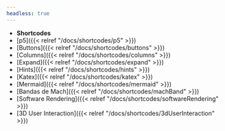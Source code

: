 ```yaml
---
headless: true
---
```


- **Shortcodes**
- [p5]({{< relref "/docs/shortcodes/p5" >}})
- [Buttons]({{< relref "/docs/shortcodes/buttons" >}})
- [Columns]({{< relref "/docs/shortcodes/columns" >}})
- [Expand]({{< relref "/docs/shortcodes/expand" >}})
- [Hints]({{< relref "/docs/shortcodes/hints" >}})
- [Katex]({{< relref "/docs/shortcodes/katex" >}})
- [Mermaid]({{< relref "/docs/shortcodes/mermaid" >}})
- [Bandas de Mach]({{< relref "/docs/shortcodes/machBand" >}})
- [Software Rendering]({{< relref "/docs/shortcodes/softwareRendering" >}})
- [3D User Interaction]({{< relref "/docs/shortcodes/3dUserInteraction" >}})
<br />
